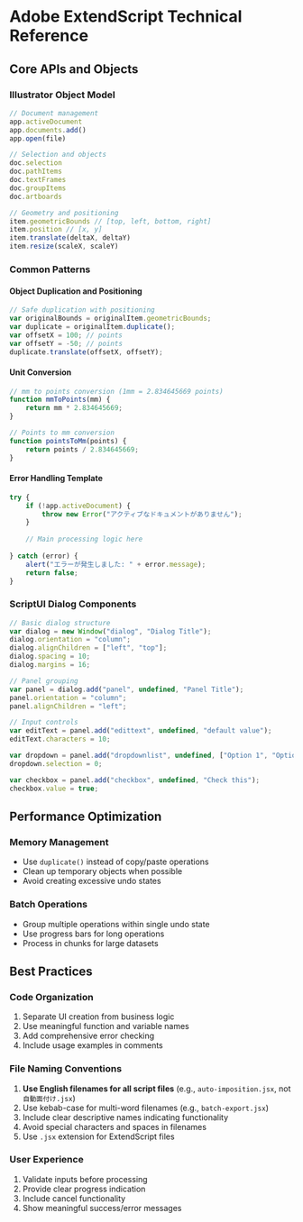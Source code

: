 # Adobe ExtendScript Technical Reference

## Core APIs and Objects

### Illustrator Object Model
```javascript
// Document management
app.activeDocument
app.documents.add()
app.open(file)

// Selection and objects
doc.selection
doc.pathItems
doc.textFrames
doc.groupItems
doc.artboards

// Geometry and positioning
item.geometricBounds // [top, left, bottom, right]
item.position // [x, y]
item.translate(deltaX, deltaY)
item.resize(scaleX, scaleY)
```

### Common Patterns

#### Object Duplication and Positioning
```javascript
// Safe duplication with positioning
var originalBounds = originalItem.geometricBounds;
var duplicate = originalItem.duplicate();
var offsetX = 100; // points
var offsetY = -50; // points
duplicate.translate(offsetX, offsetY);
```

#### Unit Conversion
```javascript
// mm to points conversion (1mm = 2.834645669 points)
function mmToPoints(mm) {
    return mm * 2.834645669;
}

// Points to mm conversion
function pointsToMm(points) {
    return points / 2.834645669;
}
```

#### Error Handling Template
```javascript
try {
    if (!app.activeDocument) {
        throw new Error("アクティブなドキュメントがありません");
    }
    
    // Main processing logic here
    
} catch (error) {
    alert("エラーが発生しました: " + error.message);
    return false;
}
```

### ScriptUI Dialog Components
```javascript
// Basic dialog structure
var dialog = new Window("dialog", "Dialog Title");
dialog.orientation = "column";
dialog.alignChildren = ["left", "top"];
dialog.spacing = 10;
dialog.margins = 16;

// Panel grouping
var panel = dialog.add("panel", undefined, "Panel Title");
panel.orientation = "column";
panel.alignChildren = "left";

// Input controls
var editText = panel.add("edittext", undefined, "default value");
editText.characters = 10;

var dropdown = panel.add("dropdownlist", undefined, ["Option 1", "Option 2"]);
dropdown.selection = 0;

var checkbox = panel.add("checkbox", undefined, "Check this");
checkbox.value = true;
```

## Performance Optimization

### Memory Management
- Use `duplicate()` instead of copy/paste operations
- Clean up temporary objects when possible
- Avoid creating excessive undo states

### Batch Operations
- Group multiple operations within single undo state
- Use progress bars for long operations
- Process in chunks for large datasets

## Best Practices

### Code Organization

1. Separate UI creation from business logic
2. Use meaningful function and variable names
3. Add comprehensive error checking
4. Include usage examples in comments

### File Naming Conventions

1. **Use English filenames for all script files** (e.g., `auto-imposition.jsx`, not `自動面付け.jsx`)
2. Use kebab-case for multi-word filenames (e.g., `batch-export.jsx`)
3. Include clear descriptive names indicating functionality
4. Avoid special characters and spaces in filenames
5. Use `.jsx` extension for ExtendScript files

### User Experience

1. Validate inputs before processing
2. Provide clear progress indication
3. Include cancel functionality
4. Show meaningful success/error messages
